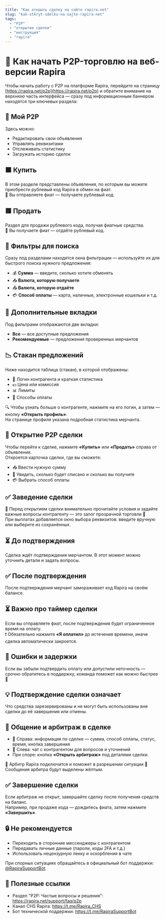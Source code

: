 ```yaml
---
title: "Как открыть сделку на сайте rapira.net"
slug: "kak-otkryt-sdelku-na-sajte-rapira-net"
tags:
  - "P2P"
  - "открытие сделки"
  - "инструкция"
  - "rapira"
---
```


# 🚀 Как начать P2P-торговлю на веб-версии Rapira

Чтобы начать работу с P2P на платформе Rapira, перейдите на страницу [https://rapira.net/p2p](https://rapira.net/p2p) и обратите внимание на верхнюю часть интерфейса — сразу под информационным баннером находятся три ключевых раздела:

## 🧾 Мой P2P

Здесь можно:
- Редактировать свои объявления  
- Управлять реквизитами  
- Отслеживать статистику  
- Загружать историю сделок  

## 🟩 Купить

В этом разделе представлены объявления, по которым вы можете приобрести рублевый код Rapira в обмен на фиат.  
💸 Вы отправляете фиат — получаете рублевый код.

## 🟥 Продать

Раздел для продажи рублевого кода, получая фиатные средства.  
💸 Вы получаете фиат — отдаёте рублевый код.

## 🎯 Фильтры для поиска

Сразу под разделами находятся окна фильтрации — используйте их для быстрого поиска нужного предложения:
- 💰 **Сумма** — введите, сколько хотите обменять  
- 📥 **Валюта, которую получаете**  
- 📤 **Валюта, которую отдаёте**  
- 💳 **Способ оплаты** — карта, наличные, электронные кошельки и т.д.

## 📌 Дополнительные вкладки

Под фильтрами отображаются две вкладки:
- **Все** — все доступные предложения  
- **Рекомендуемые** — предложения проверенных мерчантов

## 📉 Стакан предложений

Ниже находится таблица (стакан), в которой отображены:
- 👤 Логин контрагента и краткая статистика  
- 💵 Цена или комиссия  
- 📊 Лимиты  
- 🧾 Способы оплаты  

🔍 Чтобы узнать больше о контрагенте, нажмите на его логин, а затем — кнопку **«Открыть профиль»**.  
На странице профиля указана подробная статистика мерчанта.

## 🚀 Открытие P2P сделки

Чтобы перейти к сделке, нажмите **«Купить»** или **«Продать»** справа от объявления.  
Откроется карточка сделки, где вы сможете:
- 📥 Ввести нужную сумму  
- 🔢 Увидеть, сколько будет списано и сколько вы получите  
- 💳 Выбрать способ оплаты  

## ✅ Заведение сделки

🧷 Перед открытием сделки внимательно прочитайте условия и задайте важные вопросы контрагенту — это залог прозрачной торговли 🙌  
При выплатах добавляется окно выбора реквизитов: введите вручную или выберите из сохранённых.

## ⏳ До подтверждения

Сделка ждёт подтверждения мерчантом. В этот момент можно уточнить детали и задать вопросы.

## ✅ После подтверждения

После подтверждения мерчант замораживает код Rapira на своём балансе.

## ⏳ Важно про таймер сделки

Если вы отправляете фиат, после подтверждения будет ограниченное время на оплату.  
❗️ Обязательно нажмите **«Я оплатил»** до истечения времени, иначе сделка автоматически закроется.

## 🛟 Ошибки и задержки

Если вы забыли подтвердить оплату или допустили неточность — срочно обратитесь в поддержку, команда поможет как можно быстрее 🙌

## 💡 Подтверждение сделки означает

Что средства зарезервированы и не могут быть использованы вне сделки до её завершения или отмены.

## 💬 Общение и арбитраж в сделке

- 📄 Справа: информация по сделке — сумма, способ оплаты, статус, время, кнопка завершения  
- 💬 Слева: чат с контрагентом для вопросов и уточнений  
- При споре: кнопка **«Открыть арбитраж»** под деталями сделки.

👥 Арбитр Rapira подключится и поможет в разрешении ситуации 🙌  
Сообщения арбитра будут выделены жёлтым.

## ✅ Завершение сделки

Если арбитраж не открыт, завершайте сделку после получения средств на баланс.  
Например, при продаже кода — дождитесь фиата, затем нажмите **«Завершить»**.

## 🔒 Не рекомендуется

- Переходить в сторонние мессенджеры с контрагентом  
- Передавать личные данные (пароли, коды 2FA и т.д.)  
- Использовать нецензурную лекку и оскорбления в чате  

При спорных ситуациях обращайтесь в официальный бот поддержки: [@RapiraSupportBot](https://t.me/RapiraSupportBot).

## 🔗 Полезные ссылки

- Раздел "P2P: Частые вопросы и решения": <https://rapira.net/support/faq/p2p>  
- Канал CHS Rapira: <https://t.me/Rapira_CHS>  
- Бот технической поддержки: <https://t.me/RapiraSupportBot>  
